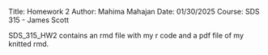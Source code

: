 Title: Homework 2
Author: Mahima Mahajan
Date: 01/30/2025
Course: SDS 315 - James Scott

SDS_315_HW2 contains an rmd file with my r code and a pdf file of my knitted rmd. 

